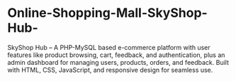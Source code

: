 # Online-Shopping-Mall-SkyShop-Hub-
SkyShop Hub – A PHP-MySQL based e-commerce platform with user features like product browsing, cart, feedback, and authentication, plus an admin dashboard for managing users, products, orders, and feedback. Built with HTML, CSS, JavaScript, and responsive design for seamless use.
